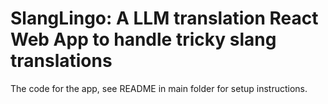 # SlangLingo: A LLM translation React Web App to handle tricky slang translations

The code for the app, see README in main folder for setup instructions.
